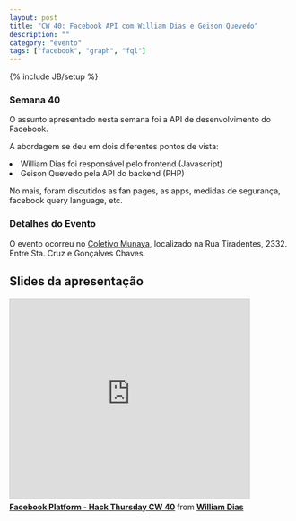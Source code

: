 ```yaml
---
layout: post
title: "CW 40: Facebook API com William Dias e Geison Quevedo"
description: ""
category: "evento" 
tags: ["facebook", "graph", "fql"]
---
```

{% include JB/setup %}

### Semana 40

<p>O assunto apresentado nesta semana foi a API de desenvolvimento do Facebook.</p>
<p>A abordagem se deu em dois diferentes pontos de vista:</p>
<li>William Dias foi responsável pelo frontend (Javascript)</li>
<li>Geison Quevedo pela API do backend (PHP)</li>
<p>No mais, foram discutidos as fan pages, as apps, medidas de segurança, facebook query language, etc.</p>

<h3>Detalhes do Evento</h3>
<p>O evento ocorreu no <a href='https://www.facebook.com/coletivo.munaya'>Coletivo Munaya</a>, localizado na Rua Tiradentes, 2332. Entre Sta. Cruz e Gonçalves Chaves.</p>

## Slides da apresentação

<iframe src="http://www.slideshare.net/slideshow/embed_code/14685610" width="427" height="356" frameborder="0" marginwidth="0" marginheight="0" scrolling="no" style="border:1px solid #CCC;border-width:1px 1px 0;margin-bottom:5px" allowfullscreen="true"> </iframe> <div style="margin-bottom:5px"> <strong> <a href="http://www.slideshare.net/diaswrd/facebook-platform-hack-thursday-cw-40" title="Facebook Platform - Hack Thursday CW 40" target="_blank">Facebook Platform - Hack Thursday CW 40</a> </strong> from <strong><a href="http://www.slideshare.net/diaswrd" target="_blank">William Dias</a></strong> </div>